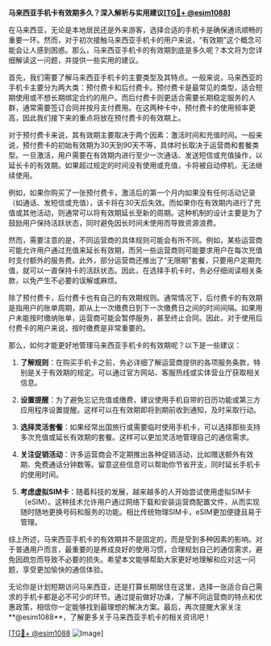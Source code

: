 **马来西亚手机卡有效期多久？深入解析与实用建议[[TG💪+ @esim1088](https://t.me/s/esim1088)]**

在马来西亚，无论是本地居民还是外来游客，选择合适的手机卡是确保通讯顺畅的重要一环。然而，对于初次接触马来西亚手机卡的用户来说，“有效期”这个概念可能会让人感到困惑。那么，马来西亚手机卡的有效期到底是多久呢？本文将为您详细解读这一问题，并提供一些实用的建议。

首先，我们需要了解马来西亚手机卡的主要类型及其特点。一般来说，马来西亚的手机卡主要分为两大类：预付费卡和后付费卡。预付费卡是最常见的类型，适合短期使用或不想长期绑定合约的用户。而后付费卡则更适合需要长期稳定服务的人群，通常需要签订合同并按月支付费用。在这两种卡中，预付费卡的使用频率更高，因此我们接下来的重点将放在预付费卡的有效期上。

对于预付费卡来说，其有效期主要取决于两个因素：激活时间和充值时间。一般来说，预付费卡的初始有效期为30天到90天不等，具体时长取决于运营商和套餐类型。一旦激活，用户需要在有效期内进行至少一次通话、发送短信或充值操作，以延长卡的有效期。如果超过规定的时间没有使用或充值，卡将被自动停机，无法继续使用。

例如，如果你购买了一张预付费卡，激活后的第一个月内如果没有任何活动记录（如通话、发短信或充值），该卡将在30天后失效。而如果你在有效期内进行了充值或其他活动，则通常可以将有效期延长至新的周期。这种机制的设计主要是为了鼓励用户保持活跃状态，同时避免因长时间未使用而导致资源浪费。

然而，需要注意的是，不同运营商的具体规则可能会有所不同。例如，某些运营商可能允许用户通过充值来延长有效期，而另一些运营商则可能要求用户在每次充值时支付额外的服务费。此外，部分运营商还推出了“无限期”套餐，只要用户定期充值，就可以一直保持卡的活跃状态。因此，在选择手机卡时，务必仔细阅读相关条款，以免产生不必要的误解或麻烦。

除了预付费卡，后付费卡也有自己的有效期规则。通常情况下，后付费卡的有效期是指用户的账单周期，即从上一次缴费日到下一次缴费日之间的时间间隔。如果用户未能按时缴纳账单，运营商可能会暂停服务，甚至终止合同。因此，对于使用后付费卡的用户来说，按时缴费是非常重要的。

那么，如何才能更好地管理马来西亚手机卡的有效期呢？以下是一些建议：

1. **了解规则**：在购买手机卡之前，务必详细了解运营商提供的各项服务条款，特别是关于有效期的规定。可以通过官方网站、客服热线或实体营业厅获取相关信息。

2. **设置提醒**：为了避免忘记充值或缴费，建议使用手机自带的日历功能或第三方应用程序设置提醒。这样可以在有效期即将到期前收到通知，及时采取行动。

3. **选择灵活套餐**：如果经常出国旅行或需要临时使用手机卡，可以选择那些支持多次充值或延长有效期的套餐。这样可以更加灵活地管理自己的通信需求。

4. **关注促销活动**：许多运营商会不定期推出各种促销活动，比如赠送额外有效期、免费通话分钟数等。留意这些信息可以帮助你节省开支，同时延长手机卡的使用时间。

5. **考虑虚拟SIM卡**：随着科技的发展，越来越多的人开始尝试使用虚拟SIM卡（eSIM）。这种技术允许用户通过网络下载和安装运营商配置文件，从而实现随时随地更换号码和服务的功能。相比传统物理SIM卡，eSIM更加便捷且易于管理。

综上所述，马来西亚手机卡的有效期并不是固定的，而是受到多种因素的影响。对于普通用户而言，最重要的是养成良好的使用习惯，合理规划自己的通信需求，避免因疏忽而导致不必要的损失。希望本文能够帮助大家更好地理解和应对这一问题，享受更加愉快的通信体验。

无论你是计划短期访问马来西亚，还是打算长期居住在这里，选择一张适合自己需求的手机卡都是必不可少的环节。通过提前做好功课，了解不同运营商的特点和优惠政策，相信你一定能够找到最理想的解决方案。最后，再次提醒大家关注**@esim1088**，了解更多关于马来西亚手机卡的相关资讯吧！

[[TG💪+ @esim1088](https://t.me/s/esim1088) ![Image](https://i.postimg.cc/4NQfJmqS/Snipaste-2025-05-13-00-14-12.png)]